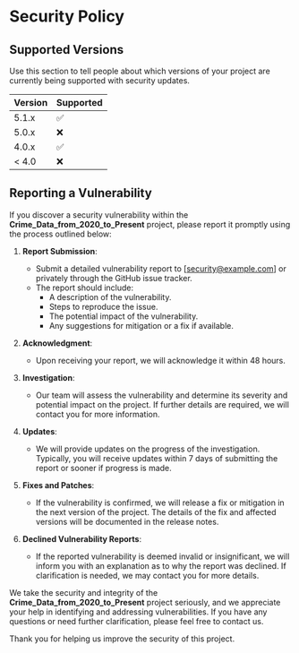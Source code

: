 # Security Policy

## Supported Versions

Use this section to tell people about which versions of your project are currently being supported with security updates.

| Version | Supported          |
| ------- | ------------------ |
| 5.1.x   | :white_check_mark: |
| 5.0.x   | :x:                |
| 4.0.x   | :white_check_mark: |
| < 4.0   | :x:                |

## Reporting a Vulnerability

If you discover a security vulnerability within the **Crime_Data_from_2020_to_Present** project, please report it promptly using the process outlined below:

1. **Report Submission**:
   - Submit a detailed vulnerability report to [security@example.com] or privately through the GitHub issue tracker.
   - The report should include:
     - A description of the vulnerability.
     - Steps to reproduce the issue.
     - The potential impact of the vulnerability.
     - Any suggestions for mitigation or a fix if available.

2. **Acknowledgment**:
   - Upon receiving your report, we will acknowledge it within 48 hours.

3. **Investigation**:
   - Our team will assess the vulnerability and determine its severity and potential impact on the project. If further details are required, we will contact you for more information.

4. **Updates**:
   - We will provide updates on the progress of the investigation. Typically, you will receive updates within 7 days of submitting the report or sooner if progress is made.

5. **Fixes and Patches**:
   - If the vulnerability is confirmed, we will release a fix or mitigation in the next version of the project. The details of the fix and affected versions will be documented in the release notes.

6. **Declined Vulnerability Reports**:
   - If the reported vulnerability is deemed invalid or insignificant, we will inform you with an explanation as to why the report was declined. If clarification is needed, we may contact you for more details.

We take the security and integrity of the **Crime_Data_from_2020_to_Present** project seriously, and we appreciate your help in identifying and addressing vulnerabilities. If you have any questions or need further clarification, please feel free to contact us.

Thank you for helping us improve the security of this project.
